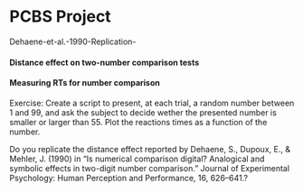# PCBS Project
Dehaene-et-al.-1990-Replication-
#### Distance effect on two-number comparison tests
#### Measuring RTs for number comparison

Exercise: Create a script to present, at each trial, a random number between 1 and 99, and ask the subject to decide wether the presented number is smaller or larger than 55. Plot the reactions times as a function of the number.

Do you replicate the distance effect reported by Dehaene, S., Dupoux, E., & Mehler, J. (1990) in “Is numerical comparison digital? Analogical and symbolic effects in two-digit number comparison.” Journal of Experimental Psychology: Human Perception and Performance, 16, 626–641.?


